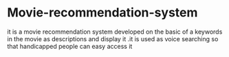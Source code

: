 # Movie-recommendation-system
it is a movie recommendation system developed on the basic of a keywords in the  movie as descriptions and display it .it is used as voice searching so that handicapped people can easy access it 
